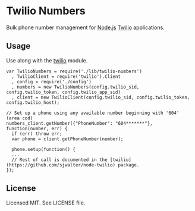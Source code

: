 # Twilio Numbers

Bulk phone number management for [Node.js](http://nodejs.org) [Twilio](http://twilio.com) applications.

## Usage

Use along with the [twilio](https://github.com/sjwalter/node-twilio) module.

    var TwilioNumbers = require('./lib/twilio-numbers')
      , TwilioClient = require('twilio').Client
      , config = require('./config')
      , numbers = new TwilioNumbers(config.twilio_sid, config.twilio_token, config.twilio_app_sid)
      , client = new TwilioClient(config.twilio_sid, config.twilio_token, config.twilio_host);

    // Set up a phone using any available number beginning with '604' (area cod)
    numbers_client.getNumber({"PhoneNumber": "604*******"}, function(number, err) {
      if (err) throw err;
      var phone = client.getPhoneNumber(number);

      phone.setup(function() {
      ...
      // Rest of call is documented in the [twilio](https://github.com/sjwalter/node-twilio) package.
    });

## License

Licensed MIT. See LICENSE file.

